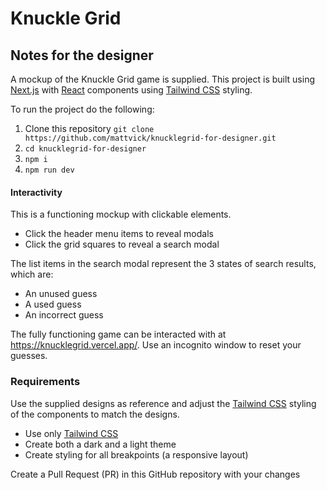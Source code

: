 # Knuckle Grid

## Notes for the designer

A mockup of the Knuckle Grid game is supplied. This project is built using [Next.js](https://nextjs.org/) with [React](https://react.dev/) components using [Tailwind CSS](https://tailwindcss.com) styling.

To run the project do the following:

1. Clone this repository `git clone https://github.com/mattvick/knucklegrid-for-designer.git`
1. `cd knucklegrid-for-designer`
1. `npm i`
1. `npm run dev`

#### Interactivity

This is a functioning mockup with clickable elements.

- Click the header menu items to reveal modals
- Click the grid squares to reveal a search modal

The list items in the search modal represent the 3 states of search results, which are:

- An unused guess
- A used guess
- An incorrect guess

The fully functioning game can be interacted with at https://knucklegrid.vercel.app/. Use an incognito window to reset your guesses.

### Requirements

Use the supplied designs as reference and adjust the [Tailwind CSS](https://tailwindcss.com) styling of the components to match the designs.

- Use only [Tailwind CSS](https://tailwindcss.com)
- Create both a dark and a light theme
- Create styling for all breakpoints (a responsive layout)

Create a Pull Request (PR) in this GitHub repository with your changes
